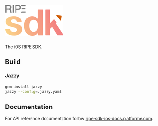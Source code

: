 # [![RIPE SDK iOS](res/logo.png)](https://tech.platforme.com)

The iOS RIPE SDK.

## Build

### Jazzy

```bash
gem install jazzy
jazzy --config=.jazzy.yaml
```

## Documentation

For API reference documentation follow [ripe-sdk-ios-docs.platforme.com](https://ripe-sdk-ios-docs.platforme.com).
